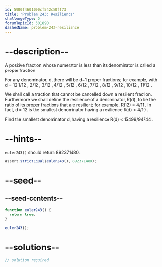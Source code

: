 ```yaml
---
id: 5900f4601000cf542c50ff73
title: 'Problem 243: Resilience'
challengeType: 5
forumTopicId: 301890
dashedName: problem-243-resilience
---
```


# --description--

A positive fraction whose numerator is less than its denominator is called a proper fraction.

For any denominator, d, there will be d−1 proper fractions; for example, with d = 12:1/12 , 2/12 , 3/12 , 4/12 , 5/12 , 6/12 , 7/12 , 8/12 , 9/12 , 10/12 , 11/12 .

We shall call a fraction that cannot be cancelled down a resilient fraction. Furthermore we shall define the resilience of a denominator, R(d), to be the ratio of its proper fractions that are resilient; for example, R(12) = 4/11 . In fact, d = 12 is the smallest denominator having a resilience R(d) &lt; 4/10 .

Find the smallest denominator d, having a resilience R(d) &lt; 15499/94744 .

# --hints--

`euler243()` should return 892371480.

```js
assert.strictEqual(euler243(), 892371480);
```

# --seed--

## --seed-contents--

```js
function euler243() {
  return true;
}

euler243();
```

# --solutions--

```js
// solution required
```
